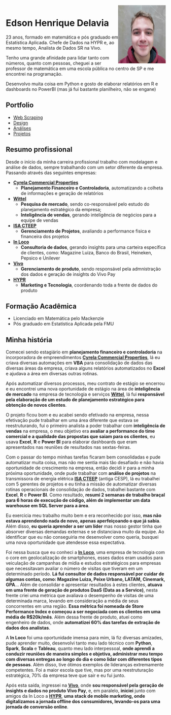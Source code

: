 <img align="right" width="150" height="183" src="https://github.com/the-data-dude/portfolio/blob/master/profile_utils/me.jpg?raw=true">

# Edson Henrique Delavia

23 anos, formado em matemática e pós graduado em Estatística Aplicada. Chefe de Dados na HYPR e, ao mesmo tempo, Analista de Dados SR na Vivo.

Tenho uma grande afinidade para lidar tanto com números, quanto com pessoas, cheguei a ser professor de matemática em uma escola pública no centro de SP e me encontrei na programação.

Desenvolvo muita coisa em Python e gosto de elaborar relatórios em R e dashboards no PowerBI (mas já fui bastante planilheiro, não se engane)

## Portfolio

- [Web Scraping](https://github.com/the-data-dude/portfolio/tree/master/web-scraping)
- [Design]()
- [Análises](https://github.com/the-data-dude/portfolio/tree/master/analysis)
- [Projetos](https://github.com/the-data-dude/portfolio/tree/master/projects)

## Resumo profissional

Desde o início da minha carreira profissional trabalho com modelagem e análise de dados, sempre trabalhando com um setor diferente da empresa. Passando através das seguintes empresas:

- [**Cyrela Commercial Properties**](http://www.ccpsa.com.br/pb/)
  - **Planejamento Financeiro e Controladoria**, automatizando a colheta de informações e geração de relatórios
- [**Wittel**](https://www.wittel.com/)
  - **Pesquisa de mercado**, sendo co-responsável pelo estudo do planejamento estratégico da empresa;
  - **Inteligência de vendas**, gerando inteligência de negócios para a equipe de vendas
- [**ISA CTEEP**](http://www.isacteep.com.br/)
  - **Gerenciamento de Projetos**, avaliando a performance fisica e financeira dos projetos
- [**In Loco**](https://www.inloco.com.br/)
  - **Consultoria de dados**, gerando insights para uma carteira específica de clientes, como: Magazine Luiza, Banco do Brasil, Heineken, Pepsico e Unilever
- [**Vivo**](https://www.vivo.com.br/)
  - **Gerenciamento de produto**, sendo responsável pela admnistração dos dados e geração de insights do Vivo Pay
- [**HYPR**](https://www.hypr.mobi/)
  - **Marketing e Tecnologia**, coordenando toda a frente de dados do produto

## Formação Acadêmica

- Licenciado em Matemática pelo Mackenzie
- Pós graduado em Estatística Aplicada pela FMU


## Minha história
Comecei sendo estagiário em **planejamento financeiro e controladoria** na incorporadora de empreendimentos [**Cyrela Commercial Properties**](http://www.ccpsa.com.br/pb/), lá eu criava diversas automações em **VBA** para consolidação de dados das diversas áreas da empresa, criava alguns relatórios automatizados no **Excel** e ajudava a área em diversas outras rotinas. 

Após automatizar diversos processos, meu contrato de estágio se encerrou e eu encontrei uma nova oportunidade de estágio na área de **inteligência de mercado** na empresa de tecnologia e serviços [**Wittel**](https://www.wittel.com/), lá fui **responsável pela elaboração de um estudo de planejamento estratégico para obtenção de novos clientes**.

O projeto ficou bom e eu acabei sendo efetivado na empresa, nessa efetivação pude trabalhar em uma área diferente que estava se reestruturando, fui o primeiro analista a poder trabalhar com **inteligência de vendas** na empresa, o meu objetivo era **avaliar a performance do time comercial e a qualidade das propostas que saiam para os clientes**, eu usava **Excel**, **R** e **Power BI** para elaborar dashboards que eram apresentados nas reuniões de resultados nas sextas-feiras.

Com o passar do tempo minhas tarefas ficaram bem consolidadas e pude automatizar muita coisa, mas não me sentia mais tão desafiado e não havia oportunidade de crescimento na empresa, então decidi ir para a minha próxima oportunidade, onde pude trabalhar com **análise de projetos** na transmissora de energia elétrica [**ISA CTEEP**](http://www.isacteep.com.br/) (antiga CESP), lá eu trabalhei com 5 gerentes de projetos e eu tinha a missão de automatizar diversas rotinas operacionais de consolidação de dados, trabalhei bastante com **Excel**, **R** e **Power BI**. Como resultado, **resumi 2 semanas de trabalho braçal para 6 horas de execução de código, além de implementar um data warehouse em SQL Server para a área**.

Eu exercicia meu trabalho muito bem e era reconhecido por isso, **mas não estava aprendendo nada de novo, apenas aperfeiçoando o que já sabia**. Além disso, **eu queria aprender a ser um líder** mas nosso gestor tinha que absorver diversas demandas externas e se distanciava muito da equipe. Ao identificar que eu não conseguiria me desenvolver como queria, busquei uma nova oportunidade que atendesse essa expectativa.

Foi nessa busca que eu conheci a [**In Loco**](https://www.inloco.com.br/), uma empresa de tecnologia com o core em geolocalização de smartphones, esses dados eram usados para veiculação de campanhas de mídia e estudos estratégicos para empresas que necessitavam avaliar o número de visitas que tiveram em um determinado período. **Lá fui consultor de dados responsável por cuidar de algumas contas, como: Magazine Luiza, Peixe Urbano, LATAM, Cinemark, GPA**... Além de consolidar e apresentar resultados à estes clientes, **atuava em uma frente de geração de produtos DaaS (Data as a Service)**, nesta frente criei uma métrica que avaliava o desempenho de visitas de uma determinada marca, levando em consideração a média de seus concorrentes em uma região. **Essa métrica foi nomeada de Store Performance Index e começou a ser negociada com os clientes em uma média de R$20k/mês**. Além dessa frente de produto, atuei como engenheiro de dados, onde **automatizei 60% das tarefas de extração de dados dos analistas**.

A **In Loco** foi uma oportunidade imensa para mim, lá fiz diversas amizades, pude aprender muito, desenvolvi tanto meu lado técnico com **Python**, **Spark**, **Scala** e **Tableau**, quanto meu lado interpessoal, **onde aprendi a conduzir reuniões de maneira simples e objetiva, administrar meu tempo com diversas entregas ao longo do dia e como lidar com diferentes tipos de pessoas**. Além disso, tive ótimos exemplos de lideranças extremamente competentes. Foi a maior escola que tive, mas por uma reestruturação estratégica, 70% da empresa teve que sair e eu fui junto.

Após esta saída, ingressei na [**Vivo**](https://www.vivo.com.br/), onde **sou responsável pela geração de insights e dados no produto Vivo Pay**, e, em paralelo, **iniciei** junto com amigos da In Loco a [**HYPR**](https://www.hypr.mobi/), **uma stack de mobile marketing, onde digitalizamos a jornada offline dos consumidores, levando-os para uma jornada de conversão online**.
